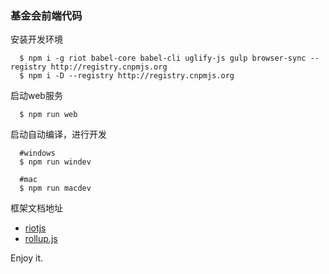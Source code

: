 ### 基金会前端代码

安装开发环境

```
  $ npm i -g riot babel-core babel-cli uglify-js gulp browser-sync --registry http://registry.cnpmjs.org
  $ npm i -D --registry http://registry.cnpmjs.org
```

启动web服务
```
  $ npm run web
```

启动自动编译，进行开发
```
  #windows
  $ npm run windev

  #mac
  $ npm run macdev
```

框架文档地址
* [riotjs](http://riotjs.com/)
* [rollup.js](http://rollupjs.org/)

Enjoy it.

